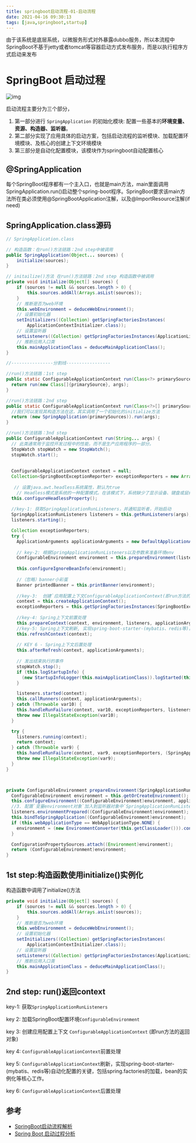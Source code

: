 ```yaml
---
title: springboot启动流程-01-启动流程
date: 2021-04-16 09:30:13
tags: [java,springboot,startup]
---
```


由于该系统是底层系统，以微服务形式对外暴露dubbo服务，所以本流程中SpringBoot不基于jetty或者tomcat等容器启动方式发布服务，而是以执行程序方式启动来发布

# SpringBoot 启动过程

![img](/Users/qifei/Documents/blog/source/_posts/编程语言/Java/springboot/springboot启动流程图.png)

启动流程主要分为三个部分，

1. 第一部分进行 `SpringApplication` 的初始化模块: 配置一些基本的**环境变量、资源、构造器、监听器**。
2. 第二部分实现了应用具体的启动方案，包括启动流程的监听模块、加载配置环境模块、及核心的创建上下文环境模块
3. 第三部分是自动化配置模块，该模块作为springboot自动配置核心





## @SpringApplication

 每个SpringBoot程序都有一个主入口，也就是main方法，main里面调用SpringApplication.run()启动整个spring-boot程序。SpringBoot要求该main方法所在类必须使用@SpringBootApplication注解，以及@ImportResource注解(if need)



## SpringApplication.class源码

```java
// SpringApplication.class

// 构造函数：在run()方法链路：2nd step中被调用
public SpringApplication(Object... sources) {
    initialize(sources);
}

// initailize()方法 在run()方法链路：2nd step 构造函数中被调用
private void initialize(Object[] sources) {
    if (sources != null && sources.length > 0) {
        this.sources.addAll(Arrays.asList(sources));
    }
    // 推断是否为web环境
    this.webEnvironment = deduceWebEnvironment();
    // 设置初始化器
    setInitializers((Collection) getSpringFactoriesInstances(
        ApplicationContextInitializer.class));
    // 设置监听器
    setListeners((Collection) getSpringFactoriesInstances(ApplicationListener.class));
    // 推断应用入口类
    this.mainApplicationClass = deduceMainApplicationClass();
}

//----------------分割线-----------------

//run()方法链路：1st step
public static ConfigurableApplicationContext run(Class<?> primarySource, String... args) {
  return run(new Class[]{primarySource}, args);
}

//run()方法链路：2nd step
public static ConfigurableApplicationContext run(Class<?>[] primarySources, String[] args) {
  //我们可以发现其构造方法在这，其实调用了一个初始化的initialize方法
  return (new SpringApplication(primarySources)).run(args);
}

//run()方法链路：3nd step
public ConfigurableApplicationContext run(String... args) {
  // 此类通常用于监控开发过程中的性能，而不是生产应用程序的一部分。
  StopWatch stopWatch = new StopWatch();
  stopWatch.start();
  
 
  ConfigurableApplicationContext context = null;
  Collection<SpringBootExceptionReporter> exceptionReporters = new ArrayList();
  
   // 设置java.awt.headless系统属性，默认为true 
    // Headless模式是系统的一种配置模式。在该模式下，系统缺少了显示设备、键盘或鼠标。
  this.configureHeadlessProperty();
  
  //key-1: 获取SpringApplicationRunListeners，并通知监听者，开始启动
  SpringApplicationRunListeners listeners = this.getRunListeners(args);
  listeners.starting();

  Collection exceptionReporters;
  try {
    ApplicationArguments applicationArguments = new DefaultApplicationArguments(args);
    
    // key-2: 根据SpringApplicationRunListeners以及参数来准备环境env
    ConfigurableEnvironment environment = this.prepareEnvironment(listeners, applicationArguments);
    
    this.configureIgnoreBeanInfo(environment);
    
    //（忽略）banner小彩蛋
    Banner printedBanner = this.printBanner(environment);
    
    //key-3:  创建`应用配置上下文ConfigurableApplicationContext(即run方法的返回对象)
    context = this.createApplicationContext();
    exceptionReporters = this.getSpringFactoriesInstances(SpringBootExceptionReporter.class, new Class[]{ConfigurableApplicationContext.class}, context);
    
    //key-4: Spring上下文前置处理
    this.prepareContext(context, environment, listeners, applicationArguments, printedBanner);
    //key-5: Spring上下文刷新, 实现spring-boot-starter-(mybatis、redis等)自动化配置的关键，包括spring.factories的加载，bean的实例化等核心工作
    this.refreshContext(context);
    
    // KEY 6 - Spring上下文后置处理
    this.afterRefresh(context, applicationArguments);
    
    // 发出结束执行的事件
    stopWatch.stop();
    if (this.logStartupInfo) {
      (new StartupInfoLogger(this.mainApplicationClass)).logStarted(this.getApplicationLog(), stopWatch);
    }

    listeners.started(context);
    this.callRunners(context, applicationArguments);
  } catch (Throwable var10) {
    this.handleRunFailure(context, var10, exceptionReporters, listeners);
    throw new IllegalStateException(var10);
  }

  try {
    listeners.running(context);
    return context;
  } catch (Throwable var9) {
    this.handleRunFailure(context, var9, exceptionReporters, (SpringApplicationRunListeners)null);
    throw new IllegalStateException(var9);
  }
}



private ConfigurableEnvironment prepareEnvironment(SpringApplicationRunListeners listeners, ApplicationArguments applicationArguments) {
  ConfigurableEnvironment environment = this.getOrCreateEnvironment();
  this.configureEnvironment((ConfigurableEnvironment)environment, applicationArguments.getSourceArgs());
  //3. 配置`变量environment对象`加入到监听器对象中`SpringApplicationRunListeners`
  listeners.environmentPrepared((ConfigurableEnvironment)environment);
  this.bindToSpringApplication((ConfigurableEnvironment)environment);
  if (this.webApplicationType == WebApplicationType.NONE) {
    environment = (new EnvironmentConverter(this.getClassLoader())).convertToStandardEnvironmentIfNecessary((ConfigurableEnvironment)environment);
  }

  ConfigurationPropertySources.attach((Environment)environment);
  return (ConfigurableEnvironment)environment;
}
```

## 1st step:构造函数使用initialize()实例化

构造函数中调用了initialize()方法

```java
private void initialize(Object[] sources) {
    if (sources != null && sources.length > 0) {
        this.sources.addAll(Arrays.asList(sources));
    }
    // 推断是否为web环境
    this.webEnvironment = deduceWebEnvironment();
    // 设置初始化器
    setInitializers((Collection) getSpringFactoriesInstances(
        ApplicationContextInitializer.class));
    // 设置监听器
    setListeners((Collection) getSpringFactoriesInstances(ApplicationListener.class));
    // 推断应用入口类
    this.mainApplicationClass = deduceMainApplicationClass();
}
```

## 2nd step: run()返回context

key-1: 获取`SpringApplicationRunListeners`

key 2: 加载SpringBoot配置环境`ConfigurableEnvironment`

key 3: 创建应用配置上下文 `ConfigurableApplicationContext` (即run方法的返回对象)

key 4:  `ConfigurableApplicationContext`前置处理

key 5:  `ConfigurableApplicationContext`刷新，实现spring-boot-starter-(mybatis、redis等)自动化配置的关键，包括spring.factories的加载，bean的实例化等核心工作。

key 6:  `ConfigurableApplicationContext`后置处理













## 参考

- [SpringBoot启动流程解析](https://www.jianshu.com/p/87f101d8ec41)
- [Spring Boot 启动过程分析](https://www.jianshu.com/p/dc12081b3598)